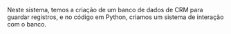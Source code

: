  Neste sistema, temos a criação de um banco de dados de CRM para guardar registros, e no código em Python, criamos um sistema de interação com o banco.
